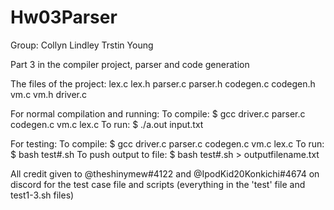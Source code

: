 # Hw03Parser

Group:
Collyn Lindley
Trstin Young

Part 3 in the compiler project, parser and code generation

The files of the project:
	lex.c
	lex.h
	parser.c
	parser.h
	codegen.c
	codegen.h
	vm.c
	vm.h
	driver.c

For normal compilation and running:
To compile: $ gcc driver.c parser.c codegen.c vm.c lex.c
To run: 	$ ./a.out input.txt

For testing:
To compile: $ gcc driver.c parser.c codegen.c vm.c lex.c
To run: $ bash test#.sh
To push output to file: $ bash test#.sh > outputfilename.txt


All credit given to @theshinymew#4122 and @IpodKid20Konkichi#4674 on discord for the test case file and scripts (everything in the 'test' file and test1-3.sh files)
